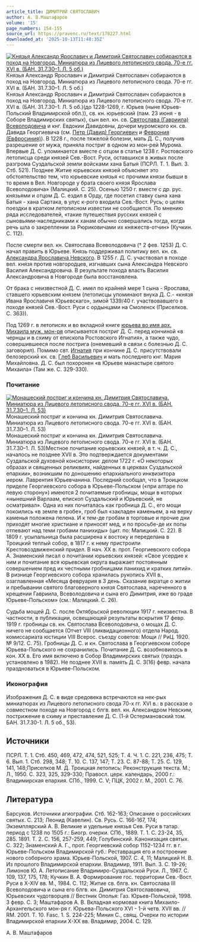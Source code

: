 ```yaml
---
article_title: ДИМИТРИЙ СВЯТОСЛАВИЧ
author: А. В.Маштафаров
volume: '15'
page_numbers: 154-155
source_url: https://pravenc.ru/text/178227.html
downloaded_at: '2025-10-13T11:48:35Z'
---
```


[![Князья Александр Ярославич и Димитрий Святославич собираются в поход на Новгород. Миниатюра из Лицевого летописного свода. 70-е гг. XVI в. (БАН. 31.7.30–1. Л. 5 об.)](https://pravenc.ru/data/862/484/1234/i200.jpg "Кликните для увеличения картинки")](https://pravenc.ru/data/862/484/1234/i400.jpg)Князья Александр Ярославич и Димитрий Святославич собираются в поход на Новгород. Миниатюра из Лицевого летописного свода. 70-е гг. XVI в. (БАН. 31.7.30–1. Л. 5 об.)  
Князья Александр Ярославич и Димитрий Святославич собираются в поход на Новгород. Миниатюра из Лицевого летописного свода. 70-е гг. XVI в. (БАН. 31.7.30–1. Л. 5 об.)(до 1228-1269, г. Юрьев (ныне Юрьев-Польский Владимирской обл.)), св. кн. юрьевский (пам. 23 июня - в Соборе Владимирских святых), сын вел. кн. св. [Святослава (Гавриила) Всеволодовича](<https://pravenc.ru/text/Святослава (Гавриила) Всеволодовича.html>) и кнг. Евдокии Давидовны, дочери муромского кн. св. Давида Георгиевича (см. [Петр (Давид) Георгиевич](<https://pravenc.ru/text/Петр (Давид) Георгиевич.html>) и [Феврония (Евфросиния)](<https://pravenc.ru/text/Феврония (Евфросиния).html>)). В 1228 г., после тяжелой болезни, мать Д. С., получив разрешение от мужа, приняла постриг в одном из мон-рей Мурома. Впервые Д. С. упоминается вместе с отцом в статье 1238 г. Ростовского летописца среди князей Сев.-Вост. Руси, оставшихся в живых после разгрома Суздальской земли войсками хана Батыя (ПСРЛ. Т. 1. Вып. 3. Стб. 521). Позднее Житие юрьевских князей объясняет это обстоятельство тем, что юрьевские князья «с прочими князи бывши в то время в Вел. Новгороде у брата своего князя Ярослава Всеволодовича» (Малицкий. С. 25). Осенью 1250 г. вместе с др. рус. князьями и отцом Д. С. ездил в Орду, где посетил ставку сына хана Батыя - хана Сартака, в улус к-рого входила Сев.-Вост. Русь; о целях поездки в кратком летописном известии не сообщается. По мнению ряда исследователей, «такие путешествия русских князей с сыновьями-наследниками к ханам обычно совершались тогда, когда речь шла о закреплении за Рюриковичами их княжеств-отчин» (Кучкин. С. 112).

После смерти вел. кн. Святослава Всеволодовича († 2 фев. 1253) Д. С. начал править в Юрьеве. Князь поддерживал политику вел. кн. св. [Александра Ярославича Невского](<https://pravenc.ru/text/АЛЕКСАНДР ЯРОСЛАВИЧ НЕВСКИЙ.html>). В 1255 г. Д. С. участвовал в походе вел. князя против новгородцев, изгнавших сына Александра Невского Василия Александровича. В результате похода власть Василия Александровича в Новгороде была восстановлена.

От брака с неизвестной Д. С. имел по крайней мере 1 сына - Ярослава, ставшего юрьевским князем (летописцы упоминают внука Д. С.- «князя Ивана Ярославичя Юрьевскаго», зимой 1339/40 г. участвовавшего в походе князей Сев.-Вост. Руси с ордынцами на Смоленск (Приселков. С. 363)).

Под 1269 г. в летописях и во вкладной книге [юрьева во имя арх. Михаила муж. мон-ря](<https://pravenc.ru/text/юрьева во имя арх  Михаила муж  мон-ря.html>) описывается постриг Д. С. перед кончиной «в чернцы и в схиму от епископа Ростовского Игнатия», а также чудо, совершившееся после пострига (онемевший в связи с болезнью Д. С. заговорил). Помимо свт. [Игнатия](https://pravenc.ru/text/Игнатий.html) при кончине Д. С. присутствовали белозерский кн. св. [Глеб Васильевич](<https://pravenc.ru/text/Глеб Васильевич.html>) и мать последнего кнг. Мария Михайловна. Д. С. был похоронен «в Юрьеве манастыре святого Михаила» (Там же. С. 329-330).

### Почитание

[![Монашеский постриг и кончина кн. Димитрия Святославича. Миниатюра из Лицевого летописного свода. 70-е гг. XVI в. (БАН. 31.7.30–1. Л. 53)](https://pravenc.ru/data/928/484/1234/i200.jpg "Кликните для увеличения картинки")](https://pravenc.ru/data/928/484/1234/i400.jpg)Монашеский постриг и кончина кн. Димитрия Святославича. Миниатюра из Лицевого летописного свода. 70-е гг. XVI в. (БАН. 31.7.30–1. Л. 53)  
Монашеский постриг и кончина кн. Димитрия Святославича. Миниатюра из Лицевого летописного свода. 70-е гг. XVI в. (БАН. 31.7.30–1. Л. 53)Местное почитание юрьевских князей, в т. ч. Д. С., началось не позднее XVII в. Это подтверждается документами Суздальской духовной консистории: делом 1722 г. «О некоторых образах и священных реликвиях, найденных в церквах Суздальской епархии», возникшим по доношению епархиального инквизитора иером. Лаврентия Юрьевчанина. Последний сообщал, что в Троицком приделе Георгиевского собора в Юрьеве-Польском («при алтаре по левую сторону») имеются 2 почитаемые гробницы, мощи в которых «нынешний Варлаам, епископ Суздальский и Юрьевский, не осматривал». Одна из них почиталась как гробница Д. С., его мощи покоились «в земле в гробе», гроб был «закладен каменьем, а на верху каменья положена пелена. И к тем-де гробам в торговые и прочие дни приходят многие христиане и приносят мед, и по просьбе-де их попы отпевают над теми гробами панихиды» (цит. по: Малицкий. С. 22). В 1809 г. усыпальница была расширена к востоку и переделана в Троицкий теплый собор, в 1817 г. к нему пристроили Крестовоздвиженский придел. В нач. XX в. прот. Георгиевского собора А. Знаменский писал о почитании юрьевских князей: «Свое усердие к ним и почитание вся юрьевская округа выражает постоянным совершением пред их честными гробницами панихид и кратких литий». В ризнице Георгиевского собора хранилась рукопись XVII в., озаглавленная «Месяца февруария в 3 день. Сказание вкратце о житии и пребывании святого благоверного князя Святослава, нареченного в крещении Гавриила, Всеволодовича и сына его Димитрия, иже во граде Юрьеве-Польском» (см.: Малицкий. С. 26).

Судьба мощей Д. С. после Октябрьской революции 1917 г. неизвестна. В частности, в публикации, освещающей результаты вскрытия 17 февр. 1919 г. гробницы св. кн. Святослава Всеволодовича, о мощах Д. С. ничего не сообщается (Отчет VIII (ликвидационного) отдела Народ. комиссариата юстиции VIII Всерос. съезду советов: Мощи // РиЦ. 1920. № 9/12. С. 75). Гробницы Д. С. и кн. Святослава в Георгиевском соборе Юрьева-Польского не сохранились. Почитание Д. С. возобновилось в кон. XX в. Его имя включено в Собор Владимирских святых (праздн. установлено в 1982). Не позднее XVII в. память Д. С. 3(16) февр. начала праздноваться в Юрьеве-Польском.

### Иконография

Изображения Д. С. в виде средовека встречаются на нек-рых миниатюрах из Лицевого летописного свода 70-х гг. XVI в.: в рассказе о совместном походе на Новгород с блгв. вел. кн. Александром Невским, пострижение в схиму и преставление Д. С. (1-й Остермановский том. БАН. 31.7.30-1. Л. 5 об., 53).

## Источники

ПСРЛ. Т. 1. Стб. 450, 469, 472, 474, 521, 525; Т. 4. Ч. 1. С. 221, 236, 475; Т. 6. Вып. 1. Стб. 298, 348; Т. 10. С. 137, 147; Т. 23. С. 87-88; Т. 25. С. 129, 141, 148;Приселков М. Д. Троицкая летопись: Реконструкция текста. М.; Л., 1950. С. 323, 325, 329-330; Правосл. церк. календарь, 2000 г.: Владимирская епархия. СПб., 1999. С. V; ПЦК, 2002 г. М., 2001. С. 76.

## Литература

Барсуков. Источники агиографии. Стб. 162-163; Описание о российских святых. С. 213; Леонид (Кавелин). Св. Русь. С. 166-167, 174; Экземплярский А. В. Великие и удельные князья Сев. Руси в татар. период с 1238 по 1505 г.: Биогр. очерки. СПб., 1889. Т. 1. С. 23-24, 35, 285. 1891. Т. 2. С. 156, 257-259, 449; Голубинский. Канонизация святых. С. 322; Знаменский А. Г., прот. Георгиевский собор 1152-1234 гг. в г. Юрьеве-Польском Владимирской губ.: Реставрация его и построение нового соборного храма. Юрьев-Польской, 1907. С. 4, 11; Малицкий Н. В. Из прошлого Владимирской епархии. Владимир, 1911. Вып. 3. С. 19-26; Лимонов Ю. А. Летописание Владимиро-Суздальской Руси. Л., 1967. С. 109, 137, 175, 178; Кучкин В. А. Формирование гос. территории Сев.-Вост. Руси в X-XIV вв. М., 1984. С. 112; Житие св. блгв. кн. Святослава III Всеволодовича и сына его блгв. кн. Димитрия Святославовича, Юрьевских чудотворцев // Вестник Ополья: Газ. Юрьев-Польской, 1998. 3 февр. С. 3; Маштафаров А. В. Вкладная кормовая книга Михаило-Архангельского мон-ря г. Юрьева-Польского XVI - 1-й четв. XVII вв. // RМ. 2001. T. 10. Fasc. 1. S. 224-225; Минин С., свящ. Очерки по истории Владимирской епархии X-XX вв. Владимир, 2004. С. 129.

А. В.  Маштафаров
